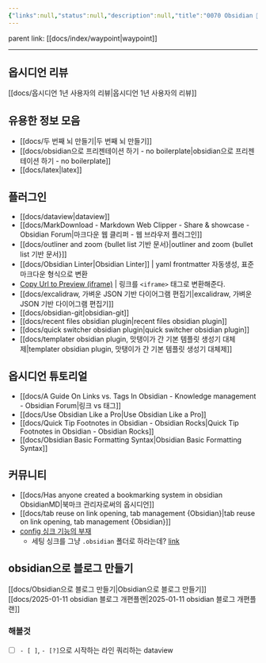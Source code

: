 ```yaml
---
{"links":null,"status":null,"description":null,"title":"0070 Obsidian 💎","created":"2023-02-10T18:11:21","categories":["index"],"aliases":["obsidian","옵시디언"],"tags":[" index obsidian ","index","obsidian"],"date created":"Friday, February 10th 2023, 6:11:21 pm","date modified":"Monday, February 27th 2023, 6:20:45 pm","updated":"2025-01-14T18:57:48","dg-publish":true,"permalink":"/docs/index/0070-obsidian/","dgPassFrontmatter":true}
---
```


parent link: [[docs/index/waypoint\|waypoint]]

---

## 옵시디언 리뷰

[[docs/옵시디언 1년 사용자의 리뷰\|옵시디언 1년 사용자의 리뷰]]

## 유용한 정보 모음

- [[docs/두 번째 뇌 만들기\|두 번째 뇌 만들기]]
- [[docs/obsidian으로 프리젠테이션 하기 - no boilerplate\|obsidian으로 프리젠테이션 하기 - no boilerplate]]
- [[docs/latex\|latex]]

## 플러그인

- [[docs/dataview\|dataview]]
- [[docs/MarkDownload - Markdown Web Clipper - Share & showcase - Obsidian Forum\|마크다운 웹 클리퍼 - 웹 브라우저 플러그인]]
- [[docs/outliner and zoom {bullet list 기반 문서}\|outliner and zoom {bullet list 기반 문서}]]
- [[docs/Obsidian Linter\|Obsidian Linter]] | yaml frontmatter 자동생성, 표준 마크다운 형식으로 변환
- [Copy Url to Preview (iframe)](obsidian://show-plugin?id=convert-url-to-iframe) | 링크를 `<iframe>` 태그로 변환해준다.
- [[docs/excalidraw, 가벼운 JSON 기반 다이어그램 편집기\|excalidraw, 가벼운 JSON 기반 다이어그램 편집기]]
- [[docs/obsidian-git\|obsidian-git]]
- [[docs/recent files obsidian plugin\|recent files obsidian plugin]]
- [[docs/quick switcher obsidian plugin\|quick switcher obsidian plugin]]
- [[docs/templater obsidian plugin, 맛탱이가 간 기본 템플릿 생성기 대체제\|templater obsidian plugin, 맛탱이가 간 기본 템플릿 생성기 대체제]]

## 옵시디언 튜토리얼

- [[docs/A Guide On Links vs. Tags In Obsidian - Knowledge management - Obsidian Forum\|링크 vs 태그]]
- [[docs/Use Obsidian Like a Pro\|Use Obsidian Like a Pro]]
- [[docs/Quick Tip Footnotes in Obsidian - Obsidian Rocks\|Quick Tip Footnotes in Obsidian - Obsidian Rocks]]
- [[docs/Obsidian Basic Formatting Syntax\|Obsidian Basic Formatting Syntax]]

## 커뮤니티

- [[docs/Has anyone created a bookmarking system in obsidian   ObsidianMD\|북마크 관리자로써의 옵시디언]]
- [[docs/tab reuse on link opening, tab management {Obsidian}\|tab reuse on link opening, tab management {Obsidian}]]
- [config 싱크 기능의 부재](https://forum.obsidian.md/t/copy-settings-from-existing-vault-option/11082)
  - 세팅 싱크를 그냥 `.obsidian` 폴더로 하라는데? [link](https://forum.obsidian.md/t/copy-current-vault-settings-to-new-one/36134/2)

## obsidian으로 블로그 만들기

[[docs/Obsidian으로 블로그 만들기\|Obsidian으로 블로그 만들기]]  
[[docs/2025-01-11 obsidian 블로그 개편플랜\|2025-01-11 obsidian 블로그 개편플랜]]

### 해볼것

- [ ] `- [ ]`, `- [?]`으로 시작하는 라인 쿼리하는 dataview
